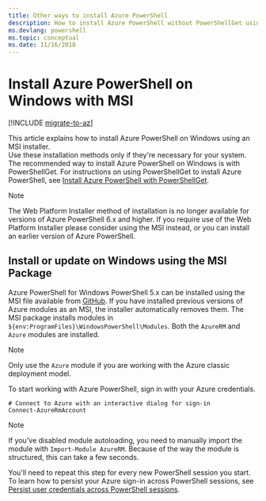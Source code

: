 ```yaml
---
title: Other ways to install Azure PowerShell
description: How to install Azure PowerShell without PowerShellGet using an MSI
ms.devlang: powershell
ms.topic: conceptual
ms.date: 11/16/2018
---
```


# Install Azure PowerShell on Windows with MSI

[!INCLUDE [migrate-to-az](../includes/migrate-to-az.md)]

This article explains how to install Azure PowerShell on Windows using an MSI installer.  
Use these installation methods only if they're necessary for your system. The recommended way to install Azure PowerShell
on Windows is with PowerShellGet. For instructions on using PowerShellGet to install Azure PowerShell,
see [Install Azure PowerShell with PowerShellGet](install-azurerm-ps.md).

> [!NOTE]
> The Web Platform Installer method of installation is no longer available for versions of Azure PowerShell 6.x
> and higher. If you require use of the Web Platform Installer please consider using the MSI instead, or you can
> install an earlier version of Azure PowerShell.

## Install or update on Windows using the MSI Package

Azure PowerShell for Windows PowerShell 5.x can be installed using the MSI file available from
[GitHub](https://github.com/Azure/azure-powershell/releases/tag/v6.13.1-November2018). If you have installed previous
versions of Azure modules as an MSI, the installer automatically removes them. The MSI package installs
modules in `${env:ProgramFiles}\WindowsPowerShell\Modules`. Both the `AzureRM` and `Azure` modules are installed.

> [!NOTE]
> Only use the `Azure` module if you are working with the Azure classic deployment model.

To start working with Azure PowerShell, sign in with your Azure credentials.

```powershell-interactive
# Connect to Azure with an interactive dialog for sign-in
Connect-AzureRmAccount
```

> [!NOTE]
>
> If you've disabled module autoloading, you need to manually import the module with `Import-Module AzureRM`. Because of
> the way the module is structured, this can take a few seconds.

You'll need to repeat this step for every new PowerShell session you start. To learn how to persist your
Azure sign-in across PowerShell sessions, see [Persist user credentials across PowerShell sessions](context-persistence.md).
